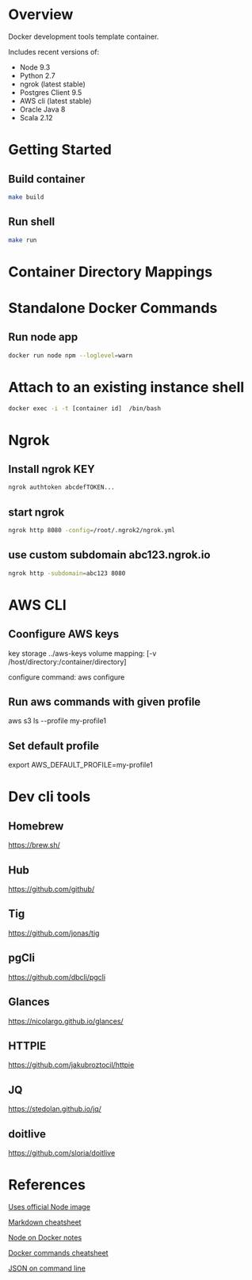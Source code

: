 
# Overview
Docker development tools template container.

Includes recent versions of:
- Node 9.3
- Python 2.7
- ngrok (latest stable)
- Postgres Client 9.5
- AWS cli (latest stable)
- Oracle Java 8
- Scala 2.12

# Getting Started
## Build container
```bash
make build
```

## Run shell
```bash
make run
```

# Container Directory Mappings



# Standalone Docker Commands
## Run node app
```bash
docker run node npm --loglevel=warn
```
# Attach to an existing instance shell
```bash
docker exec -i -t [container id]  /bin/bash
```


# Ngrok
## Install ngrok KEY
```bash
ngrok authtoken abcdefTOKEN...
```
## start ngrok
```bash
ngrok http 8080 -config=/root/.ngrok2/ngrok.yml
```
## use custom subdomain abc123.ngrok.io
```bash
ngrok http -subdomain=abc123 8080
```

# AWS CLI
## Coonfigure AWS keys
key storage ../aws-keys
volume mapping: [-v /host/directory:/container/directory]

configure command: aws configure

## Run aws commands with given profile
aws s3 ls --profile my-profile1

## Set default profile
export AWS_DEFAULT_PROFILE=my-profile1

# Dev cli tools
## Homebrew
https://brew.sh/
## Hub
https://github.com/github/
## Tig
https://github.com/jonas/tig
## pgCli
https://github.com/dbcli/pgcli
## Glances
https://nicolargo.github.io/glances/
## HTTPIE
https://github.com/jakubroztocil/httpie
## JQ
https://stedolan.github.io/jq/
## doitlive
https://github.com/sloria/doitlive




# References
[Uses official Node image](https://github.com/nodejs/docker-node)

[Markdown cheatsheet](https://github.com/adam-p/markdown-here/wiki/Markdown-Cheatsheet)

[Node on Docker notes](https://webapplog.com/node-docker/)

[Docker commands cheatsheet](https://gist.github.com/bahmutov/1003fa86980dda147ff6)

[JSON on command line](https://stedolan.github.io/jq/)

